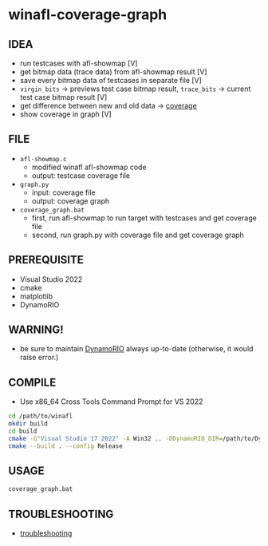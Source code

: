 # winafl-coverage-graph
## IDEA
- run testcases with afl-showmap [V]
- get bitmap data (trace data) from afl-showmap result [V]
- save every bitmap data of testcases in separate file [V]
- `virgin_bits` -> previews test case bitmap result, `trace_bits` -> current test case bitmap result [V]
- get difference between new and old data -> [coverage](coverage.md)
- show coverage in graph [V]

## FILE
- `afl-showmap.c` 
  + modified winafl afl-showmap code
  + output: testcase coverage file
- `graph.py`
  + input: coverage file
  + output: coverage graph
- `coverage_graph.bat`
  + first, run afl-showmap to run target with testcases and get coverage file
  + second, run graph.py with coverage file and get coverage graph

## PREREQUISITE
- Visual Studio 2022
- cmake
- matplotlib
- DynamoRIO

## WARNING!
- be sure to maintain [DynamoRIO](https://github.com/DynamoRIO/dynamorio) always up-to-date (otherwise, it would raise error.)

## COMPILE
- Use x86_64 Cross Tools Command Prompt for VS 2022
```bash
cd /path/to/winafl
mkdir build
cd build
cmake -G"Visual Studio 17 2022" -A Win32 .. -DDynamoRIO_DIR=/path/to/DynamoRIO/cmake
cmake --build . --config Release
```

## USAGE
```bash
coverage_graph.bat
```

## TROUBLESHOOTING
- [troubleshooting](troubleshooting.md)

